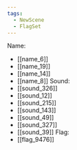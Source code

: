 ```yaml
---
tags:
  - NewScene
  - FlagSet
---
```

Name:
- [[name_6]]
- [[name_19]]
- [[name_14]]
- [[name_8]]
Sound:
- [[sound_326]]
- [[sound_12]]
- [[sound_215]]
- [[sound_143]]
- [[sound_49]]
- [[sound_327]]
- [[sound_39]]
Flag:
- [[flag_9476]]
